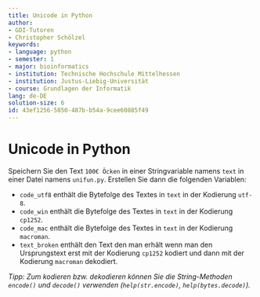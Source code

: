 ```yaml
---
title: Unicode in Python
author:
- GDI-Tutoren
- Christopher Schölzel
keywords:
- language: python
- semester: 1
- major: bioinformatics
- institution: Technische Hochschule Mittelhessen
- institution: Justus-Liebig-Universität
- course: Grundlagen der Informatik
lang: de-DE
solution-size: 6
id: 43ef1256-5850-487b-b54a-9cee60885f49
---
```


# Unicode in Python

Speichern Sie den Text `100€ Öcken` in einer Stringvariable namens `text` in einer Datei namens `unifun.py`.
Erstellen Sie dann die folgenden Variablen:

* `code_utf8` enthält die Bytefolge des Textes in `text` in der Kodierung `utf-8`.
* `code_win` enthält die Bytefolge des Textes in `text` in der Kodierung `cp1252`.
* `code_mac` enthält die Bytefolge des Textes in `text` in der Kodierung `macroman`.
* `text_broken` enthält den Text den man erhält wenn man den Ursprungstext erst mit der Kodierung `cp1252` kodiert und dann mit der Kodierung `macroman` dekodiert.

*Tipp: Zum kodieren bzw. dekodieren können Sie die String-Methoden `encode()` und `decode()` verwenden (`help(str.encode)`, `help(bytes.decode)`).*